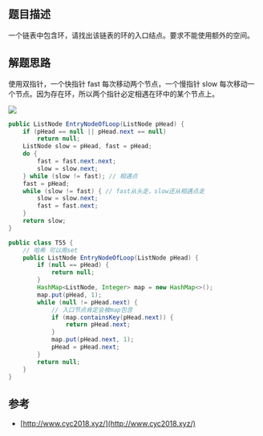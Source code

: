 ## 题目描述

一个链表中包含环，请找出该链表的环的入口结点。要求不能使用额外的空间。

## 解题思路

使用双指针，一个快指针 fast 每次移动两个节点，一个慢指针 slow 每次移动一个节点。因为存在环，所以两个指针必定相遇在环中的某个节点上。

![](https://cs-notes-1256109796.cos.ap-guangzhou.myqcloud.com/bb7fc182-98c2-4860-8ea3-630e27a5f29f.png#alt=)

```java
public ListNode EntryNodeOfLoop(ListNode pHead) {
    if (pHead == null || pHead.next == null)
        return null;
    ListNode slow = pHead, fast = pHead;
    do {
        fast = fast.next.next;
        slow = slow.next;
    } while (slow != fast); // 相遇点
    fast = pHead;
    while (slow != fast) { // fast从头走，slow还从相遇点走
        slow = slow.next;
        fast = fast.next;
    }
    return slow;
}
```

```java
public class T55 {
    // 哈希 可以用set
    public ListNode EntryNodeOfLoop(ListNode pHead) {
        if (null == pHead) {
            return null;
        }
        HashMap<ListNode, Integer> map = new HashMap<>();
        map.put(pHead, 1);
        while (null != pHead.next) {
            // 入口节点肯定会被map包含
            if (map.containsKey(pHead.next)) {
                return pHead.next;
            }
            map.put(pHead.next, 1);
            pHead = pHead.next;
        }
        return null;
    }
}
```

## 参考

- [http://www.cyc2018.xyz/](http://www.cyc2018.xyz/)
